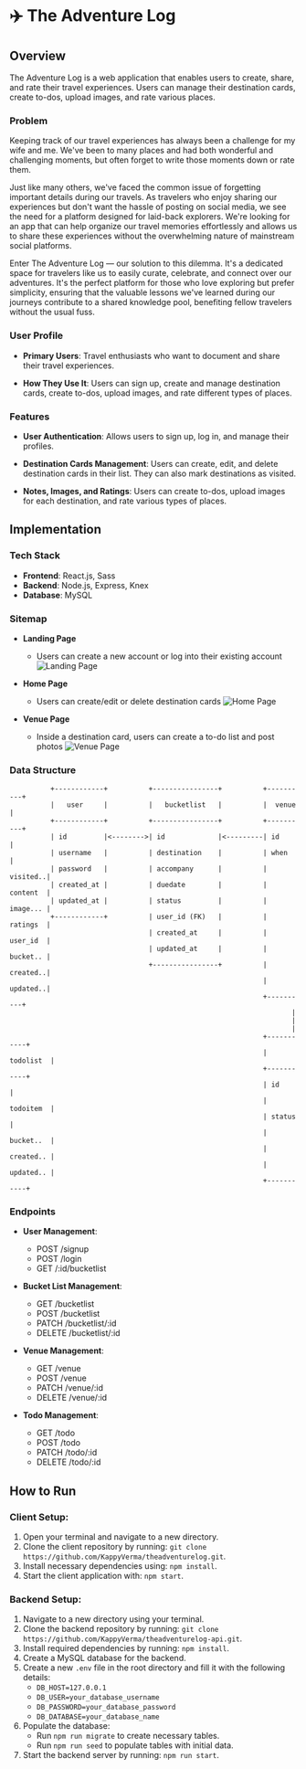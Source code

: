# ✈️ The Adventure Log

## Overview

The Adventure Log is a web application that enables users to create, share, and rate their travel experiences. Users can manage their destination cards, create to-dos, upload images, and rate various places.

### Problem

Keeping track of our travel experiences has always been a challenge for my wife and me. We've been to many places and had both wonderful and challenging moments, but often forget to write those moments down or rate them.

Just like many others, we've faced the common issue of forgetting important details during our travels. As travelers who enjoy sharing our experiences but don't want the hassle of posting on social media, we see the need for a platform designed for laid-back explorers. We're looking for an app that can help organize our travel memories effortlessly and allows us to share these experiences without the overwhelming nature of mainstream social platforms.

Enter The Adventure Log — our solution to this dilemma. It's a dedicated space for travelers like us to easily curate, celebrate, and connect over our adventures. It's the perfect platform for those who love exploring but prefer simplicity, ensuring that the valuable lessons we've learned during our journeys contribute to a shared knowledge pool, benefiting fellow travelers without the usual fuss.

### User Profile

- **Primary Users**: Travel enthusiasts who want to document and share their travel experiences.

- **How They Use It**: Users can sign up, create and manage destination cards, create to-dos, upload images, and rate different types of places.

### Features

- **User Authentication**: Allows users to sign up, log in, and manage their profiles.

- **Destination Cards Management**: Users can create, edit, and delete destination cards in their list. They can also mark destinations as visited.

- **Notes, Images, and Ratings**: Users can create to-dos, upload images for each destination, and rate various types of places.

## Implementation

### Tech Stack

- **Frontend**: React.js, Sass
- **Backend**: Node.js, Express, Knex
- **Database**: MySQL

### Sitemap

- **Landing Page**
  - Users can create a new account or log into their existing account
![Landing Page](https://github.com/KappyVerma/karan-verma-capstone/assets/104116426/a954f535-1824-4e5f-910e-29e40801c870)

- **Home Page**
  - Users can create/edit or delete destination cards
![Home Page](https://github.com/KappyVerma/karan-verma-capstone/assets/104116426/04af6d6d-74a2-447c-93c1-403e485e2c1c)

- **Venue Page**
  - Inside a destination card, users can create a to-do list and post photos
![Venue Page](https://github.com/KappyVerma/karan-verma-capstone/assets/104116426/abc2fecb-2340-4752-a540-a5a015cb9129)

### Data Structure


              +------------+          +----------------+          +----------+
              |   user     |          |   bucketlist   |          |  venue   |
              +------------+          +----------------+          +----------+
              | id         |<-------->| id             |<---------| id       |
              | username   |          | destination    |          | when     |
              | password   |          | accompany      |          | visited..|
              | created_at |          | duedate        |          | content  |
              | updated_at |          | status         |          | image... |
              +------------+          | user_id (FK)   |          | ratings  |
                                      | created_at     |          | user_id  |
                                      | updated_at     |          | bucket.. |
                                      +----------------+          | created..|
                                                                  | updated..|
                                                                  +----------+
                                                                         |
                                                                         |
                                                                         |
                                                                  +-----------+
                                                                  | todolist  |
                                                                  +-----------+
                                                                  | id        |
                                                                  | todoitem  |
                                                                  | status    |
                                                                  | bucket..  |
                                                                  | created.. |
                                                                  | updated.. |
                                                                  +-----------+


### Endpoints

- **User Management**:

  - POST /signup
  - POST /login
  - GET /:id/bucketlist

- **Bucket List Management**:

  - GET /bucketlist
  - POST /bucketlist
  - PATCH /bucketlist/:id
  - DELETE /bucketlist/:id

- **Venue Management**:
  
  - GET /venue
  - POST /venue
  - PATCH /venue/:id
  - DELETE /venue/:id
    
- **Todo Management**:
  
  - GET /todo
  - POST /todo
  - PATCH /todo/:id
  - DELETE /todo/:id
    
## How to Run

### Client Setup:

1. Open your terminal and navigate to a new directory.
2. Clone the client repository by running: `git clone https://github.com/KappyVerma/theadventurelog.git`.
3. Install necessary dependencies using: `npm install`.
4. Start the client application with: `npm start`.

### Backend Setup:

1. Navigate to a new directory using your terminal.
2. Clone the backend repository by running: `git clone https://github.com/KappyVerma/theadventurelog-api.git`.
3. Install required dependencies by running: `npm install`.
4. Create a MySQL database for the backend.
5. Create a new `.env` file in the root directory and fill it with the following details:
    - `DB_HOST=127.0.0.1`
    - `DB_USER=your_database_username`
    - `DB_PASSWORD=your_database_password`
    - `DB_DATABASE=your_database_name`
6. Populate the database:
    - Run `npm run migrate` to create necessary tables.
    - Run `npm run seed` to populate tables with initial data.
7. Start the backend server by running: `npm run start`.


